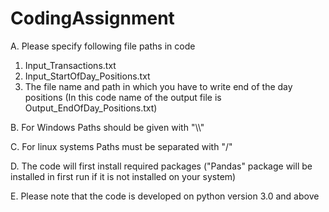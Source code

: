 # CodingAssignment
A. Please specify following file paths in code 
   1) Input_Transactions.txt     
   2) Input_StartOfDay_Positions.txt        
   3) The file name and path in which you have to write end of the day positions (In this code name of the output file is Output_EndOfDay_Positions.txt)

B. For Windows Paths should be given with "\\\\"

C. For linux systems Paths must be separated with "/"

D. The code will first install required packages ("Pandas" package will be installed in first run if it is not installed on your system)

E. Please note that the code is developed on python version 3.0 and above
